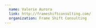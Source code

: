 ```yaml
---
  name: Valerie Aurora
  link: http://frameshiftconsulting.com/
  organization: Frame Shift Consulting
---
```

